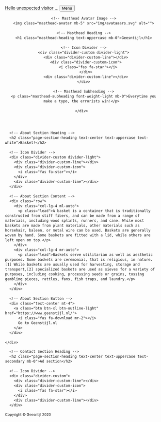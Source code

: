 <!DOCTYPE html>
<html lang="en">

<head>

<script data-ad-client="ca-pub-2093465077164081" async src="https://pagead2.googlesyndication.com/pagead/js/adsbygoogle.js"></script>

  <meta charset="utf-8">
  <meta name="viewport" content="width=device-width, initial-scale=1, shrink-to-fit=no">
  <meta name="description" content="">
  <meta name="author" content="me">

  <title>Howdy!</title>

  <!-- Custom fonts for this theme -->
  <link href="vendor/fontawesome-free/css/all.min.css" rel="stylesheet" type="text/css">
  <link href="https://fonts.googleapis.com/css?family=Montserrat:400,700" rel="stylesheet" type="text/css">
  <link href="https://fonts.googleapis.com/css?family=Lato:400,700,400italic,700italic" rel="stylesheet" type="text/css">

  <!-- Theme CSS -->
  <link href="css/freelancer.min.css" rel="stylesheet">

</head>

<body id="page-top">

  <!-- Navigation -->
  <nav class="navbar navbar-expand-lg bg-secondary text-uppercase fixed-top" id="mainNav">
    <div class="container">
      <a class="navbar-brand js-scroll-trigger" href="#page-top">Hello unexpected visitor ...</a>
      <button class="navbar-toggler navbar-toggler-right text-uppercase font-weight-bold bg-primary text-white rounded" type="button" data-toggle="collapse" data-target="#navbarResponsive" aria-controls="navbarResponsive" aria-expanded="false" aria-label="Toggle navigation">
        Menu
        <i class="fas fa-bars"></i>
      </button>
    </div>
  </nav>

  <!-- Masthead -->
  <header class="masthead bg-primary text-white text-center">
    <div class="container d-flex align-items-center flex-column">

      <!-- Masthead Avatar Image -->
      <img class="masthead-avatar mb-5" src="img/avataaars.svg" alt="">

      <!-- Masthead Heading -->
      <h1 class="masthead-heading text-uppercase mb-0">Geesntijl</h1>

      <!-- Icon Divider -->
      <div class="divider-custom divider-light">
        <div class="divider-custom-line"></div>
        <div class="divider-custom-icon">
          <i class="fas fa-star"></i>
        </div>
        <div class="divider-custom-line"></div>
      </div>

      <!-- Masthead Subheading -->
      <p class="masthead-subheading font-weight-light mb-0">Everytime you make a typo, the errorists win!</p>

    </div>
  </header>

  <!-- Portfolio Section -->

  <!-- About Section -->
  <section class="page-section bg-primary text-white mb-0" id="about">
    <div class="container">

      <!-- About Section Heading -->
      <h2 class="page-section-heading text-center text-uppercase text-white">Basket!</h2>

      <!-- Icon Divider -->
      <div class="divider-custom divider-light">
        <div class="divider-custom-line"></div>
        <div class="divider-custom-icon">
          <i class="fas fa-star"></i>
        </div>
        <div class="divider-custom-line"></div>
      </div>

      <!-- About Section Content -->
      <div class="row">
        <div class="col-lg-4 ml-auto">
          <p class="lead">A basket is a container that is traditionally constructed from stiff fibers, and can be made from a range of materials, including wood splints, runners, and cane. While most baskets are made from plant materials, other materials such as horsehair, baleen, or metal wire can be used. Baskets are generally woven by hand. Some baskets are fitted with a lid, while others are left open on top.</p>
        </div>
        <div class="col-lg-4 mr-auto">
          <p class="lead">Baskets serve utilitarian as well as aesthetic purposes. Some baskets are ceremonial, that is religious, in nature.[1] While baskets are usually used for harvesting, storage and transport,[2] specialized baskets are used as sieves for a variety of purposes, including cooking, processing seeds or grains, tossing gambling pieces, rattles, fans, fish traps, and laundry.</p>
        </div>
      </div>

      <!-- About Section Button -->
      <div class="text-center mt-4">
        <a class="btn btn-xl btn-outline-light" href="https://www.geenstijl.nl/">
          <i class="fas fa-download mr-2"></i>
          Go to Geenstijl.nl
        </a>
      </div>

    </div>
  </section>

  <!-- Contact Section -->
  <section class="page-section" id="contact">
    <div class="container">

      <!-- Contact Section Heading -->
      <h2 class="page-section-heading text-center text-uppercase text-secondary mb-0">Ad section</h2>

      <!-- Icon Divider -->
      <div class="divider-custom">
        <div class="divider-custom-line"></div>
        <div class="divider-custom-icon">
          <i class="fas fa-star"></i>
        </div>
        <div class="divider-custom-line"></div>
      </div>

  <!-- Footer -->
  <footer class="footer text-center">
    <div class="container">
      <div class="row">
      </div>
    </div>
  </footer>

  <!-- Copyright Section -->
  <section class="copyright py-4 text-center text-white">
    <div class="container">
      <small>Copyright &copy; Geesntijl 2020</small>
    </div>
  </section>

  <!-- Scroll to Top Button (Only visible on small and extra-small screen sizes) -->
  <div class="scroll-to-top d-lg-none position-fixed ">
    <a class="js-scroll-trigger d-block text-center text-white rounded" href="#page-top">
      <i class="fa fa-chevron-up"></i>
    </a>
  </div>


  <!-- Bootstrap core JavaScript -->
  <script src="vendor/jquery/jquery.min.js"></script>
  <script src="vendor/bootstrap/js/bootstrap.bundle.min.js"></script>

  <!-- Plugin JavaScript -->
  <script src="vendor/jquery-easing/jquery.easing.min.js"></script>


  <!-- Custom scripts for this template -->
  <script src="js/freelancer.min.js"></script>
  <script data-ad-client="ca-pub-2093465077164081" async src="https://pagead2.googlesyndication.com/pagead/js/adsbygoogle.js"></script>

</body>

</html>
